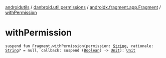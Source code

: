 [androidutils](../../index.md) / [danbroid.util.permissions](../index.md) / [androidx.fragment.app.Fragment](index.md) / [withPermission](./with-permission.md)

# withPermission

`suspend fun Fragment.withPermission(permission: `[`String`](https://kotlinlang.org/api/latest/jvm/stdlib/kotlin/-string/index.html)`, rationale: `[`String`](https://kotlinlang.org/api/latest/jvm/stdlib/kotlin/-string/index.html)`? = null, callback: suspend (`[`Boolean`](https://kotlinlang.org/api/latest/jvm/stdlib/kotlin/-boolean/index.html)`) -> `[`Unit`](https://kotlinlang.org/api/latest/jvm/stdlib/kotlin/-unit/index.html)`): `[`Unit`](https://kotlinlang.org/api/latest/jvm/stdlib/kotlin/-unit/index.html)